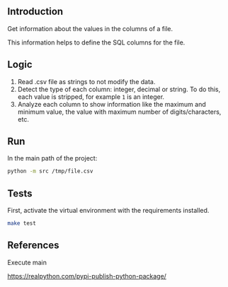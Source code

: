 ## Introduction

Get information about the values in the columns of a file.

This information helps to define the SQL columns for the file.

## Logic

1. Read .csv file as strings to not modify the data.
2. Detect the type of each column: integer, decimal or string. To do this, each value is stripped, for example ` 1 ` is an integer.
3. Analyze each column to show information like the maximum and minimum value, the value with maximum number of digits/characters, etc.

## Run

In the main path of the project:

```bash
python -m src /tmp/file.csv
```

## Tests

First, activate the virtual environment with the requirements installed.

```bash
make test
```

## References

Execute main

https://realpython.com/pypi-publish-python-package/
